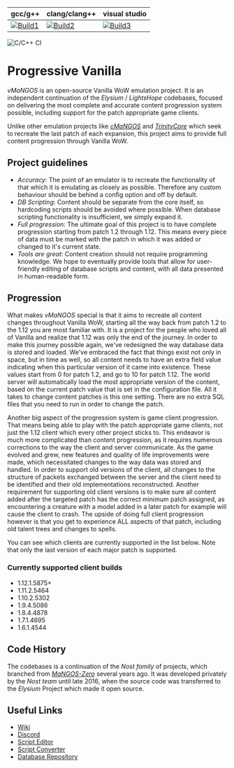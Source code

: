 | gcc/g++           | clang/clang++     | visual studio     |
|-------------------|-------------------|-------------------|
| [![Build1][1]][10]| [![Build2][2]][10]| [![Build3][3]][10]|

[1]: https://travis-badge.herokuapp.com/repos/vmangos/core/branches/development/1?use_travis_com=true
[2]: https://travis-badge.herokuapp.com/repos/vmangos/core/branches/development/2?use_travis_com=true
[3]: https://travis-badge.herokuapp.com/repos/vmangos/core/branches/development/3?use_travis_com=true

[10]: https://travis-ci.com/github/vmangos/core


![C/C++ CI](https://github.com/vmangos/core/workflows/C/C++%20CI/badge.svg)


# Progressive Vanilla
*vMaNGOS* is an open-source Vanilla WoW emulation project. It is an independent continuation of the *Elysium* / *LightsHope* codebases, focused on delivering the most complete and accurate content progression system possible, including support for the patch appropriate game clients.

Unlike other emulation projects like *[cMaNGOS](https://github.com/cmangos/mangos-classic)* and *[TrinityCore](https://github.com/TrinityCore/TrinityCore)* which seek to recreate the last patch of each expansion, this project aims to provide full content progression through Vanilla WoW.

## Project guidelines
- *Accuracy*: The point of an emulator is to recreate the functionality of that which it is emulating as closely as possible. Therefore any custom behaviour should be behind a config option and off by default.
- *DB Scripting*: Content should be separate from the core itself, so hardcoding scripts should be avoided where possible. When database scripting functionality is insufficient, we simply expand it.
- *Full progression*: The ultimate goal of this project is to have complete progression starting from patch 1.2 through 1.12. This means every piece of data must be marked with the patch in which it was added or changed to it's current state.
- *Tools are great*: Content creation should not require programming knowledge. We hope to eventually provide tools that allow for user-friendly editing of database scripts and content, with all data presented in human-readable form.

## Progression

What makes *vMaNGOS* special is that it aims to recreate all content changes throughout Vanilla WoW, starting all the way back from patch 1.2 to the 1.12 you are most familiar with. It is a project for the people who loved all of Vanilla and realize that 1.12 was only the end of the journey. In order to make this journey possible again, we've redesigned the way database data is stored and loaded. We've embraced the fact that things exist not only in space, but in time as well, so all content needs to have an extra field value indicating when this particular version of it came into existence. These values start from 0 for patch 1.2, and go to 10 for patch 1.12. The world server will automatically load the most appropriate version of the content, based on the current patch value that is set in the configuration file. All it takes to change content patches is this one setting. There are no extra SQL files that you need to run in order to change the patch.

Another big aspect of the progression system is game client progression. That means being able to play with the patch appropriate game clients, not just the 1.12 client which every other project sticks to. This endeavor is much more complicated than content progression, as it requires numerous corrections to the way the client and server communicate. As the game evolved and grew, new features and quality of life improvements were made, which necessitated changes to the way data was stored and handled. In order to support old versions of the client, all changes to the structure of packets exchanged between the server and the client need to be identified and their old implementations reconstructed. Another requirement for supporting old client versions is to make sure all content added after the targeted patch has the correct minimum patch assigned, as encountering a creature with a model added in a later patch for example will cause the client to crash. The upside of doing full client progression however is that you get to experience ALL aspects of that patch, including old talent trees and changes to spells.

You can see which clients are currently supported in the list below. Note that only the last version of each major patch is supported.

### Currently supported client builds
- 1.12.1.5875+
- 1.11.2.5464
- 1.10.2.5302
- 1.9.4.5086
- 1.8.4.4878
- 1.7.1.4695
- 1.6.1.4544
<!--- 1.5.1.4449
- 1.4.2.4375
- 1.3.1.4297
- 1.2.4.4222-->

## Code History

The codebases is a continuation of the *Nost family* of projects, which branched from *[MaNGOS-Zero](https://github.com/mangoszero)* several years ago. It was developed privately by the *Nost team* until late 2016, when the source code was transferred to the *Elysium* Project which made it open source.

## Useful Links
- [Wiki](https://github.com/vmangos/wiki)
- [Discord](https://discord.gg/x9a2jt7)
- [Script Editor](https://github.com/brotalnia/scripteditor)
- [Script Converter](https://github.com/vmangos/ScriptConverter)
- [Database Repository](https://github.com/brotalnia/database)


<!--

// This section should go into an extra file

## What is what
The emulator has three major components. The first things you'll encounter are the binary files, the programs which make it possible to connect and play. Two there are, no more, no less. A login server (realmd) and a world server (mangosd). As its name implies, the login server handles player login, provides the list of available realms, and connects the client to the world server once he has successfully authenticated and chosen a realm. The world server is what makes the fun parts possible. It controls all in-game interactions and communicates with the player clients. It is what allows you to experience the world. It is the underlying laws of nature that govern how the world works. What the world contains is stored in the database. Without a database, the world would be empty, except for the naked players wandering around in the void. The database is the stuff you see in the world. It is the creatures you fight, the quests you go on, the items you struggle to acquire. The atoms the world is made of are defined in the database. All of this comes together to create the World of Warcraft that you play.

>